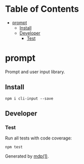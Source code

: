 Table of Contents
=================

* [prompt](#prompt)
  * [Install](#install)
  * [Developer](#developer)
    * [Test](#test)

prompt
======

Prompt and user input library.

## Install

```
npm i cli-input --save
```

## Developer

### Test

Run all tests with code coverage:

```
npm test
```

Generated by [mdp(1)](https://github.com/freeformsystems/mdp).

[couchdb]: http://couchdb.apache.org
[node]: http://nodejs.org
[npm]: http://www.npmjs.org
[man]: https://github.com/freeformsystems/cli-input/blob/master/doc/man
[mdp]: https://github.com/freeformsystems/mdp
[manpage]: https://github.com/freeformsystems/cli-manpage
